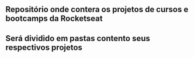 ## Repositório onde contera os projetos de cursos e bootcamps da Rocketseat

## Será dividido em pastas contento seus respectivos projetos